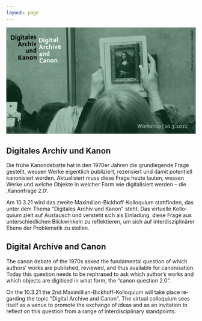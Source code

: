 ```yaml
---
layout: page
---
```


![](images/cover.png)

<div class="language-container">
<section lang="de" markdown="1">

# Digitales Archiv und Kanon

Die frühe Kanondebatte hat in den 1970er Jahren die grundlegende Frage gestellt, wessen Werke eigentlich publiziert, rezensiert und damit potentiell kanonisiert werden. Aktualisiert muss diese Frage heute lauten, wessen Werke und welche Objekte in welcher Form wie digitalisiert werden – die ‚Kanonfrage 2.0‘.

Am 10.3.21 wird das zweite Maximilian-Bickhoff-Kolloquium stattfinden, das unter dem Thema "Digitales Archiv und Kanon" steht.
Das virtuelle Kolloquium zielt auf Austausch und versteht sich als Einladung, diese Frage aus unterschiedlichen Blickwinkeln zu reflektieren, um sich auf interdisziplinärer Ebene der Problematik zu stellen.

</section>
<section lang="en" markdown="1">

# Digital Archive and Canon

The canon debate of the 1970s asked the fundamental question of which authors’ works are published, reviewed, and thus available for canonisation. Today this question needs to be rephrased to ask which author’s works and which objects are digitised in what form,  the “canon question 2.0”.

On the 10.3.21 the 2nd Maximillian-Bickhoff-Kolloquium will take place regarding the topic "Digital Archive and Canon".
The virtual colloquium sees itself as a venue to promote the exchange of ideas and as an invitation to reflect on this question from a range of interdisciplinary standpoints. 

</section>
</div>
